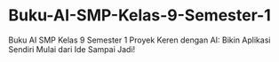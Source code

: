# Buku-AI-SMP-Kelas-9-Semester-1
Buku AI SMP Kelas 9 Semester 1 Proyek Keren dengan AI: Bikin Aplikasi Sendiri Mulai dari Ide Sampai Jadi!

